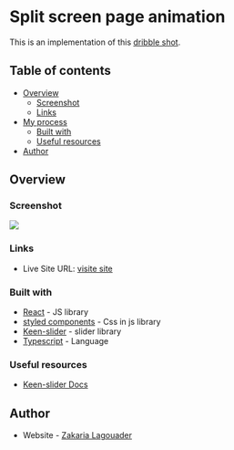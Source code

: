 # Split screen page animation

This is an implementation of this [dribble shot](https://dribbble.com/shots/6760546-Curly-Split-Slider).

## Table of contents

- [Overview](#overview)
  - [Screenshot](#screenshot)
  - [Links](#links)
- [My process](#my-process)
  - [Built with](#built-with)
  - [Useful resources](#useful-resources)
- [Author](#author)


## Overview

### Screenshot

![](./screenshots/screenshot.gif)


### Links

- Live Site URL: [visite site](https://zakaria-lagouader.github.io/split-screen-page-animation)


### Built with


- [React](https://reactjs.org/) - JS library
- [styled components](https://www.styled-components.com/) - Css in js library
- [Keen-slider](https://keen-slider.io/) - slider library
- [Typescript](https://www.typescriptlang.org/) - Language



### Useful resources

- [Keen-slider Docs](https://keen-slider.io/docs) 


## Author

- Website - [Zakaria Lagouader](https://zakaria-lagouader.github.io/portfolio/)
